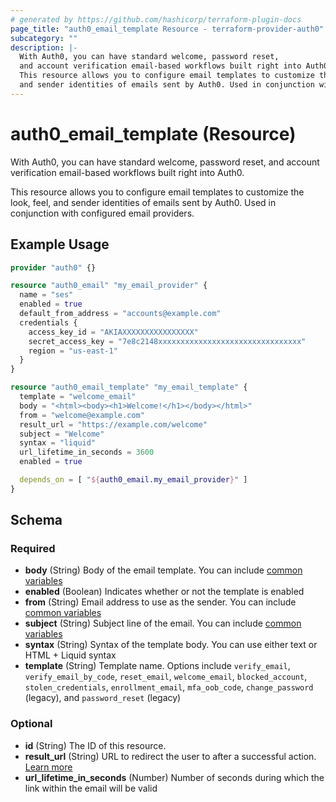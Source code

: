 ```yaml
---
# generated by https://github.com/hashicorp/terraform-plugin-docs
page_title: "auth0_email_template Resource - terraform-provider-auth0"
subcategory: ""
description: |-
  With Auth0, you can have standard welcome, password reset,
  and account verification email-based workflows built right into Auth0.
  This resource allows you to configure email templates to customize the look, feel,
  and sender identities of emails sent by Auth0. Used in conjunction with configured email providers.
---
```


# auth0_email_template (Resource)

With Auth0, you can have standard welcome, password reset, 
and account verification email-based workflows built right into Auth0. 

This resource allows you to configure email templates to customize the look, feel, 
and sender identities of emails sent by Auth0. Used in conjunction with configured email providers.

## Example Usage

```terraform
provider "auth0" {}

resource "auth0_email" "my_email_provider" {
  name = "ses"
  enabled = true
  default_from_address = "accounts@example.com"
  credentials {
    access_key_id = "AKIAXXXXXXXXXXXXXXXX"
    secret_access_key = "7e8c2148xxxxxxxxxxxxxxxxxxxxxxxxxxxxxxxx"
    region = "us-east-1"
  }
}

resource "auth0_email_template" "my_email_template" {
  template = "welcome_email"
  body = "<html><body><h1>Welcome!</h1></body></html>"
  from = "welcome@example.com"
  result_url = "https://example.com/welcome"
  subject = "Welcome"
  syntax = "liquid"
  url_lifetime_in_seconds = 3600
  enabled = true

  depends_on = [ "${auth0_email.my_email_provider}" ]
}
```

<!-- schema generated by tfplugindocs -->
## Schema

### Required

- **body** (String) Body of the email template. You can include [common variables](https://auth0.com/docs/email/templates#common-variables)
- **enabled** (Boolean) Indicates whether or not the template is enabled
- **from** (String) Email address to use as the sender. You can include [common variables](https://auth0.com/docs/email/templates#common-variables)
- **subject** (String) Subject line of the email. You can include [common variables](https://auth0.com/docs/email/templates#common-variables)
- **syntax** (String) Syntax of the template body. You can use either text or HTML + Liquid syntax
- **template** (String) Template name. Options include `verify_email`, `verify_email_by_code`, `reset_email`, `welcome_email`, `blocked_account`, `stolen_credentials`, `enrollment_email`, `mfa_oob_code`, `change_password` (legacy), and `password_reset` (legacy)

### Optional

- **id** (String) The ID of this resource.
- **result_url** (String) URL to redirect the user to after a successful action. [Learn more](https://auth0.com/docs/email/templates#configuring-the-redirect-to-url)
- **url_lifetime_in_seconds** (Number) Number of seconds during which the link within the email will be valid


